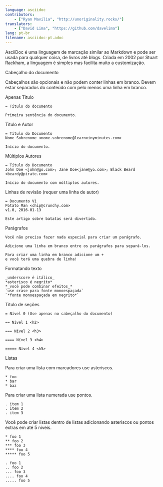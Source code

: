 ```yaml
---
language: asciidoc
contributors:
    - ["Ryan Mavilia", "http://unoriginality.rocks/"]
translators:
    - ["David Lima", "https://github.com/davelima"]
lang: pt-br
filename: asciidoc-pt.adoc
---
```


AsciiDoc é uma linguagem de marcação similar ao Markdown e pode ser
usada para qualquer coisa, de livros até blogs. Criada em 2002 por
Stuart Rackham, a linguagem é simples mas facilita muito a customização.

Cabeçalho do documento

Cabeçalhos são opcionais e não podem conter linhas em branco.
Devem estar separados do conteúdo com pelo menos uma linha em branco.

Apenas Título

```
= Título do documento

Primeira sentência do documento.
```

Título e Autor

```
= Título do Documento
Nome Sobrenome <nome.sobrenome@learnxinyminutes.com>

Início do documento.
```

Múltiplos Autores

```
= Título do Documento
John Doe <john@go.com>; Jane Doe<jane@yo.com>; Black Beard <beardy@pirate.com>

Início do documento com múltiplos autores.
```

Linhas de revisão (requer uma linha de autor)

```
= Documento V1
Potato Man <chip@crunchy.com>
v1.0, 2016-01-13

Este artigo sobre batatas será divertido.
```

Parágrafos

```
Você não precisa fazer nada especial para criar um parágrafo.

Adicione uma linha em branco entre os parágrafos para separá-los.

Para criar uma linha em branco adicione um +
e você terá uma quebra de linha!
```

Formatando texto

```
_underscore é itálico_
*asterisco é negrito*
*_você pode combinar efeitos_*
`use crase para fonte monoespaçada`
`*fonte monoespaçada em negrito*`
```

Título de seções

```
= Nível 0 (Use apenas no cabeçalho do documento)

== Nível 1 <h2>

=== Nível 2 <h3>

==== Nível 3 <h4>

===== Nível 4 <h5>
```

Listas

Para criar uma lista com marcadores use asteriscos.

```
* foo
* bar
* baz
```

Para criar uma lista numerada use pontos.

```
. item 1
. item 2
. item 3
```

Você pode criar listas dentro de listas adicionando
asteriscos ou pontos extras em até 5 níveis.

```
* foo 1
** foo 2
*** foo 3
**** foo 4
***** foo 5

. foo 1
.. foo 2
... foo 3
.... foo 4
..... foo 5
```
